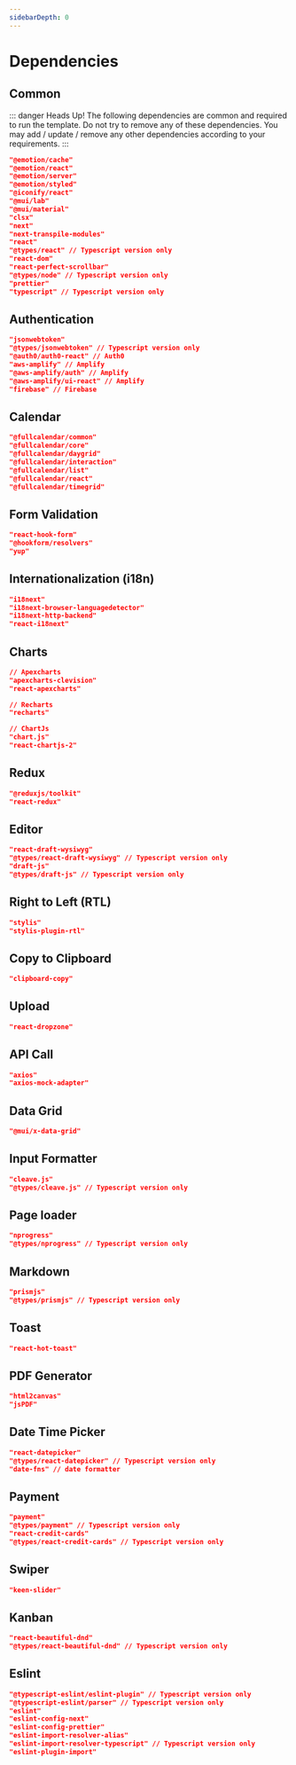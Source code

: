 ```yaml
---
sidebarDepth: 0
---
```


# Dependencies

## Common

::: danger Heads Up!
The following dependencies are common and required to run the template. Do not try to remove any of these dependencies. You may add / update / remove any other dependencies according to your requirements.
:::

```json
"@emotion/cache"
"@emotion/react"
"@emotion/server"
"@emotion/styled"
"@iconify/react"
"@mui/lab"
"@mui/material"
"clsx"
"next"
"next-transpile-modules"
"react"
"@types/react" // Typescript version only
"react-dom"
"react-perfect-scrollbar"
"@types/node" // Typescript version only
"prettier"
"typescript" // Typescript version only
```

## Authentication

```json
"jsonwebtoken"
"@types/jsonwebtoken" // Typescript version only
"@auth0/auth0-react" // Auth0
"aws-amplify" // Amplify
"@aws-amplify/auth" // Amplify
"@aws-amplify/ui-react" // Amplify
"firebase" // Firebase
```

## Calendar

```json
"@fullcalendar/common"
"@fullcalendar/core"
"@fullcalendar/daygrid"
"@fullcalendar/interaction"
"@fullcalendar/list"
"@fullcalendar/react"
"@fullcalendar/timegrid"
```

## Form Validation

```json
"react-hook-form"
"@hookform/resolvers"
"yup"
```

## Internationalization (i18n)

```json
"i18next"
"i18next-browser-languagedetector"
"i18next-http-backend"
"react-i18next"
```

## Charts

```json
// Apexcharts
"apexcharts-clevision"
"react-apexcharts"

// Recharts
"recharts"

// ChartJs
"chart.js"
"react-chartjs-2"
```

## Redux

```json
"@reduxjs/toolkit"
"react-redux"
```

## Editor

```json
"react-draft-wysiwyg"
"@types/react-draft-wysiwyg" // Typescript version only
"draft-js"
"@types/draft-js" // Typescript version only
```

## Right to Left (RTL)

```json
"stylis"
"stylis-plugin-rtl"
```

## Copy to Clipboard

```json
"clipboard-copy"
```

## Upload

```json
"react-dropzone"
```

## API Call

```json
"axios"
"axios-mock-adapter"
```

## Data Grid

```json
"@mui/x-data-grid"
```

## Input Formatter

```json
"cleave.js"
"@types/cleave.js" // Typescript version only
```

## Page loader

```json
"nprogress"
"@types/nprogress" // Typescript version only
```

## Markdown

```json
"prismjs"
"@types/prismjs" // Typescript version only
```

## Toast

```json
"react-hot-toast"
```

## PDF Generator

```json
"html2canvas"
"jsPDF"
```

## Date Time Picker

```json
"react-datepicker"
"@types/react-datepicker" // Typescript version only
"date-fns" // date formatter
```

## Payment

```json
"payment"
"@types/payment" // Typescript version only
"react-credit-cards"
"@types/react-credit-cards" // Typescript version only
```

## Swiper

```json
"keen-slider"
```

## Kanban

```json
"react-beautiful-dnd"
"@types/react-beautiful-dnd" // Typescript version only
```

## Eslint

```json
"@typescript-eslint/eslint-plugin" // Typescript version only
"@typescript-eslint/parser" // Typescript version only
"eslint"
"eslint-config-next"
"eslint-config-prettier"
"eslint-import-resolver-alias"
"eslint-import-resolver-typescript" // Typescript version only
"eslint-plugin-import"
```
